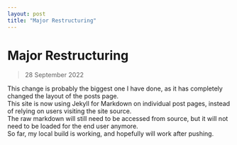 ```yaml
---
layout: post
title: "Major Restructuring"
---
```


# Major Restructuring
> 28 September 2022

This change is probably the biggest one I have done, as it has completely changed the layout of the posts page.  
This site is now using Jekyll for Markdown on individual post pages, instead of relying on users visiting the site source.  
The raw markdown will still need to be accessed from source, but it will not need to be loaded for the end user anymore.  
So far, my local build is working, and hopefully will work after pushing.  

